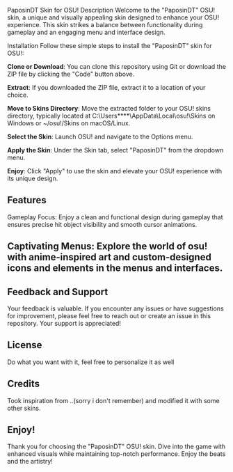 PaposinDT Skin for OSU!
Description
Welcome to the "PaposinDT" OSU! skin, a unique and visually appealing skin designed to enhance your OSU! experience. This skin strikes a balance between functionality during gameplay and an engaging menu and interface design.

Installation
Follow these simple steps to install the "PaposinDT" skin for OSU!:

**Clone or Download**: You can clone this repository using Git or download the ZIP file by clicking the "Code" button above.

**Extract**: If you downloaded the ZIP file, extract it to a location of your choice.

**Move to Skins Directory**: Move the extracted folder to your OSU! skins directory, typically located at C:\Users\****\AppData\Local\osu!\Skins on Windows or ~/osu!/Skins on macOS/Linux.

**Select the Skin**: Launch OSU! and navigate to the Options menu.

**Apply the Skin**: Under the Skin tab, select "PaposinDT" from the dropdown menu.

**Enjoy**: Click "Apply" to use the skin and elevate your OSU! experience with its unique design.

## Features
Gameplay Focus: Enjoy a clean and functional design during gameplay that ensures precise hit object visibility and smooth cursor animations.

## Captivating Menus: Explore the world of osu! with anime-inspired art and custom-designed icons and elements in the menus and interfaces.

## Feedback and Support
Your feedback is valuable. If you encounter any issues or have suggestions for improvement, please feel free to reach out or create an issue in this repository. Your support is appreciated!

## License
Do what you want with it, feel free to personalize it as well

## Credits
Took inspiration from ..(sorry i don't remember) and modified it with some other skins.

## Enjoy!
Thank you for choosing the "PaposinDT" OSU! skin. Dive into the game with enhanced visuals while maintaining top-notch performance. Enjoy the beats and the artistry!
